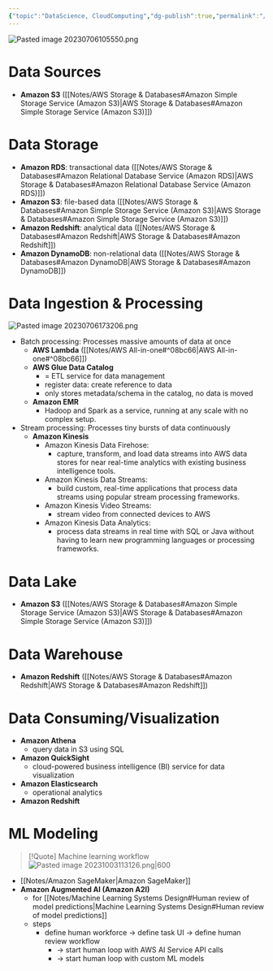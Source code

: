 ```yaml
---
{"topic":"DataScience, CloudComputing","dg-publish":true,"permalink":"/Notes/AWS for Data Science/","dgPassFrontmatter":true,"noteIcon":""}
---
```



![Pasted image 20230706105550.png](/img/user/assets/images/Pasted%20image%2020230706105550.png)

# Data Sources
- **Amazon S3** ([[Notes/AWS Storage & Databases#Amazon Simple Storage Service (Amazon S3)\|AWS Storage & Databases#Amazon Simple Storage Service (Amazon S3)]])

# Data Storage
- **Amazon RDS**: transactional data ([[Notes/AWS Storage & Databases#Amazon Relational Database Service (Amazon RDS)\|AWS Storage & Databases#Amazon Relational Database Service (Amazon RDS)]])
- **Amazon S3**: file-based data ([[Notes/AWS Storage & Databases#Amazon Simple Storage Service (Amazon S3)\|AWS Storage & Databases#Amazon Simple Storage Service (Amazon S3)]])
- **Amazon Redshift**: analytical data ([[Notes/AWS Storage & Databases#Amazon Redshift\|AWS Storage & Databases#Amazon Redshift]])
- **Amazon DynamoDB**: non-relational data ([[Notes/AWS Storage & Databases#Amazon DynamoDB\|AWS Storage & Databases#Amazon DynamoDB]])
# Data Ingestion & Processing
![Pasted image 20230706173206.png](/img/user/assets/images/Pasted%20image%2020230706173206.png)
- Batch processing: Processes massive amounts of data at once
	- **AWS Lambda** ([[Notes/AWS All-in-one#^08bc66\|AWS All-in-one#^08bc66]])
	- **AWS Glue Data Catalog**
		- = ETL service for data management
		- register data: create reference to data
		- only stores metadata/schema in the catalog, no data is moved
	- **Amazon EMR**
		- Hadoop and Spark as a service, running at any scale with no complex setup.
- Stream processing: Processes tiny bursts of data continuously
	- **Amazon Kinesis**
		- Amazon Kinesis Data Firehose: 
			- capture, transform, and load data streams into AWS data stores for near real-time analytics with existing business intelligence tools. 
		- Amazon Kinesis Data Streams:
			- build custom, real-time applications that process data streams using popular stream processing frameworks. 
		- Amazon Kinesis Video Streams: 
			- stream video from connected devices to AWS
		- Amazon Kinesis Data Analytics:
			- process data streams in real time with SQL or Java without having to learn new programming languages or processing frameworks.

# Data Lake
- **Amazon S3** ([[Notes/AWS Storage & Databases#Amazon Simple Storage Service (Amazon S3)\|AWS Storage & Databases#Amazon Simple Storage Service (Amazon S3)]]) 

# Data Warehouse
- **Amazon Redshift** ([[Notes/AWS Storage & Databases#Amazon Redshift\|AWS Storage & Databases#Amazon Redshift]])

# Data Consuming/Visualization 
- **Amazon Athena**
	- query data in S3 using SQL
- **Amazon QuickSight**
	-  cloud-powered business intelligence (BI) service for data visualization 
- **Amazon Elasticsearch**
	- operational analytics
- **Amazon Redshift** 

# ML Modeling
>[!Quote] Machine learning workflow
>![Pasted image 20231003113126.png|600](/img/user/assets/images/Pasted%20image%2020231003113126.png)
- [[Notes/Amazon SageMaker\|Amazon SageMaker]]
- **Amazon Augmented AI (Amazon A2I)**
	- for [[Notes/Machine Learning Systems Design#Human review of model predictions\|Machine Learning Systems Design#Human review of model predictions]]
	- steps
		- define human workforce -> define task UI -> define human review workflow
			- -> start human loop with AWS AI Service API calls
			- -> start human loop with custom ML models



